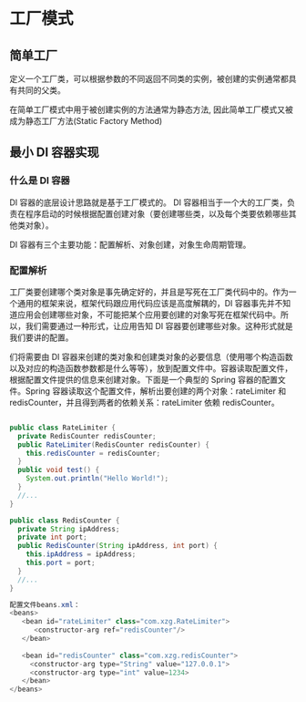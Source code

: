 # 工厂模式



## 简单工厂

定义一个工厂类，可以根据参数的不同返回不同类的实例，被创建的实例通常都具有共同的父类。

在简单工厂模式中用于被创建实例的方法通常为静态方法, 因此简单工厂模式又被成为静态工厂方法(Static Factory Method)



## 最小 DI 容器实现

### 什么是 DI 容器

DI 容器的底层设计思路就是基于工厂模式的。 DI 容器相当于一个大的工厂类，负责在程序启动的时候根据配置创建对象（要创建哪些类，以及每个类要依赖哪些其他类对象）。

DI 容器有三个主要功能：配置解析、对象创建，对象生命周期管理。



### 配置解析

工厂类要创建哪个类对象是事先确定好的，并且是写死在工厂类代码中的。作为一个通用的框架来说，框架代码跟应用代码应该是高度解耦的，DI 容器事先并不知道应用会创建哪些对象，不可能把某个应用要创建的对象写死在框架代码中。所以，我们需要通过一种形式，让应用告知 DI 容器要创建哪些对象。这种形式就是我们要讲的配置。

们将需要由 DI 容器来创建的类对象和创建类对象的必要信息（使用哪个构造函数以及对应的构造函数参数都是什么等等），放到配置文件中。容器读取配置文件，根据配置文件提供的信息来创建对象。下面是一个典型的 Spring 容器的配置文件。Spring 容器读取这个配置文件，解析出要创建的两个对象：rateLimiter 和 redisCounter，并且得到两者的依赖关系：rateLimiter 依赖 redisCounter。

```java

public class RateLimiter {
  private RedisCounter redisCounter;
  public RateLimiter(RedisCounter redisCounter) {
    this.redisCounter = redisCounter;
  }
  public void test() {
    System.out.println("Hello World!");
  }
  //...
}

public class RedisCounter {
  private String ipAddress;
  private int port;
  public RedisCounter(String ipAddress, int port) {
    this.ipAddress = ipAddress;
    this.port = port;
  }
  //...
}

配置文件beans.xml：
<beans>
   <bean id="rateLimiter" class="com.xzg.RateLimiter">
      <constructor-arg ref="redisCounter"/>
   </bean>
 
   <bean id="redisCounter" class="com.xzg.redisCounter">
     <constructor-arg type="String" value="127.0.0.1">
     <constructor-arg type="int" value=1234>
   </bean>
</beans>
```

